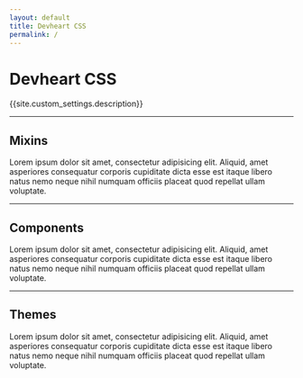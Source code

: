 ```yaml
---
layout: default
title: Devheart CSS
permalink: /
---
```



<h1>Devheart CSS</h1>

<p class="lead">{{site.custom_settings.description}}</p>

<hr>

<h2>Mixins</h2>
<p>Lorem ipsum dolor sit amet, consectetur adipisicing elit. Aliquid, amet asperiores consequatur corporis cupiditate dicta esse est itaque libero natus nemo neque nihil numquam officiis placeat quod repellat ullam voluptate.</p>

<hr>

<h2>Components</h2>
<p>Lorem ipsum dolor sit amet, consectetur adipisicing elit. Aliquid, amet asperiores consequatur corporis cupiditate dicta esse est itaque libero natus nemo neque nihil numquam officiis placeat quod repellat ullam voluptate.</p>

<hr>

<h2>Themes</h2>
<p>Lorem ipsum dolor sit amet, consectetur adipisicing elit. Aliquid, amet asperiores consequatur corporis cupiditate dicta esse est itaque libero natus nemo neque nihil numquam officiis placeat quod repellat ullam voluptate.</p>
